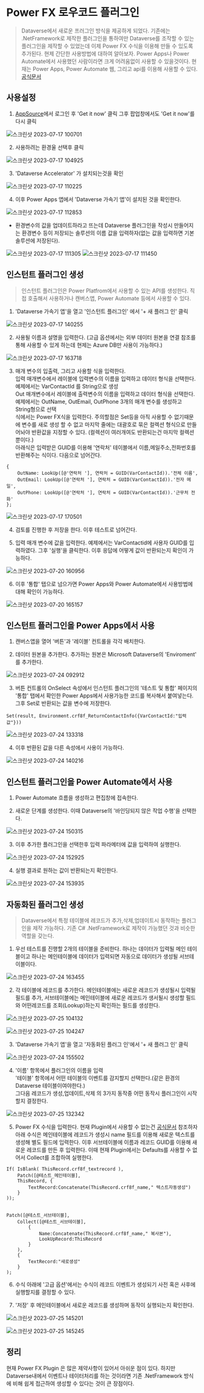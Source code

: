 # Power FX 로우코드 플러그인
> Dataverse에서 새로운 프러그인 방식을 제공하게 되었다. 기존에는 .NetFramework로 제작한 플러그인을 통하여만 Dataverse를 조작할 수 있는 플러그인을 제작할 수 있었는데 이제 Power FX 수식을 이용해 만들 수 있도록 추가된다. 현제 간단한 사용방법에 대하여 알아보자. Power Apps나 Power Automate에서 사용했던 사람이라면 크게 어려움없이 사용할 수 있을것이다. 현재는 Power Apps, Power Automate 웹, 그리고 api를 이용해 사용할 수 있다. [공식문서](https://learn.microsoft.com/ko-kr/power-apps/maker/data-platform/low-code-plug-ins)

## 사용설정

1. [AppSource](https://appsource.microsoft.com/en-us/product/dynamics-365/microsoftpowercatarch.dataversekit1?exp=kyyw)에서 로그인 후 'Get it now' 클릭 그후 팝업창에서도 'Get it now'를 다시 클릭

![스크린샷 2023-07-17 100701](https://github.com/nanenchanga53/PowerPlatforms/assets/39551265/7608fabe-28eb-4bb7-b867-b288b88f9927)


2. 사용하려는 환경울 선택후 클릭

![스크린샷 2023-07-17 104925](https://github.com/nanenchanga53/PowerPlatforms/assets/39551265/d3cadba6-18a0-44f4-a1db-57ca2ebe241a)

3. 'Dataverse Accelerator' 가 설치되는것을 확인 

![스크린샷 2023-07-17 110225](https://github.com/nanenchanga53/PowerPlatforms/assets/39551265/8a2c1537-ff2b-4512-a213-fed98499937b)


4. 이후 Power Apps 앱에서 'Dataverse 가속기 앱'이 설치된 것을 확인한다.

![스크린샷 2023-07-17 112853](https://github.com/nanenchanga53/PowerPlatforms/assets/39551265/ca5921d2-8d48-4450-910e-6cc6f7a21a72)

* 환경변수의 값을 업데이트하라고 뜨는데 Dataverse 플러그인을 작성시 만들어지는 환경변수 등이 저장되는 솔루션의 이름 값을 입력하자(없는 값을 입력하면 기본 솔루션에 저장된다).

![스크린샷 2023-07-17 111305](https://github.com/nanenchanga53/PowerPlatforms/assets/39551265/9d181466-7319-40cb-851b-dc45ff15ae6a)
![스크린샷 2023-07-17 111450](https://github.com/nanenchanga53/PowerPlatforms/assets/39551265/4bdf00d5-be84-47c4-b069-2ac376689f2b)


## 인스턴트 플러그인 생성
> 인스턴트 플러그인은 Power Platfrom에서 사용할 수 있는 API를 생성한다. 직접 호출해서 사용하거나 캔버스앱, Power Automate 등에서 사용할 수 있다.

1. 'Dataverse 가속기 앱'을 열고 '인스턴트 플러그인' 에서 '+ 새 플러그 인' 클릭

![스크린샷 2023-07-17 140255](https://github.com/nanenchanga53/PowerPlatforms/assets/39551265/5ef91730-4f15-4a09-9fc6-a1befb215bdc)

2. 사용될 이름과 설명을 입력한다. (고급 옵션에서는 외부 데이터 원본을 연결 참조를 통해 사용할 수 있게 하는데 현제는 Azure DB만 사용이 가능하다.)

![스크린샷 2023-07-17 163718](https://github.com/nanenchanga53/PowerPlatforms/assets/39551265/8c2499e6-357e-4cab-8e39-66ebb4d07025)

3. 매개 변수의 입출력, 그리고 사용할 식을 입력한다.<br>입력 매개변수에서 레이블에 입력변수의 이름을 입력하고 데이터 형식을 선택한다. 예제에서는 VarContactId 를 String으로 생성<br>Out 매개변수에서 레이블에 출력변수의 이름을 입력하고 데이터 형식을 선택한다. 예제에서는 OutName, OutEmail, OutPhone 3개의 매개 변수를 생성하고 String형으로 선택<br>식에서는 Power FX식을 입력한다. 주의할점은 Set등을 아직 사용할 수 없기때문에 변수를 새로 생성 할 수 없고 마지막 줄에는 대괄호로 묶은 컬렉션 형식으로 만들어놔야 반환값을 지정할 수 있다. (컬렉션이 여러개여도 반환되는건 마지막 컬렉션 뿐이다.)<br>아래식은 입력받은 GUID를 이용해 '연락처' 테이블에서 이름,메일주소,전화번호를 반환해주는 식이다. 다음으로 넘어간다.

```powerfx
{
    OutName: LookUp([@'연락처 '], 연락처 = GUID(VarContactId)).'전체 이름',
    OutEmail: LookUp([@'연락처 '], 연락처 = GUID(VarContactId)).'전자 메일',
    OutPhone: LookUp([@'연락처 '], 연락처 = GUID(VarContactId)).'근무처 전화'
};
```

![스크린샷 2023-07-17 170501](https://github.com/nanenchanga53/PowerPlatforms/assets/39551265/662a865b-817b-473a-acdd-32d45c4cc536)

4. 검토를 진행한 후 저장을 한다. 이후 테스트로 넘어간다.

5. 입력 매개 변수에 값을 입력한다. 예제에서는 VarContactid에 사용자 GUID를 입력하였다. 그후 '실행'을 클릭한다. 이후 응답에 어떻게 값이 반환되는지 확인이 가능하다.

![스크린샷 2023-07-20 160956](https://github.com/nanenchanga53/PowerPlatforms/assets/39551265/8413fe92-e066-4b9f-a7fa-ad431197b1c6)

6. 이후 '통합' 탭으로 넘으가면 Power Apps와 Power Automate에서 사용방법에 대해 확인이 가능하다. 

![스크린샷 2023-07-20 165157](https://github.com/nanenchanga53/PowerPlatforms/assets/39551265/44a7f00f-90b9-416b-ae6e-3003025513cd)

## 인스턴트 플러그인을 Power Apps에서 사용

1. 캔버스앱을 열어 '버튼'과 '레이블' 컨트롤을 각각 배치한다.

2. 데이터 원본을 추가한다. 추가하는 원본은 Microsoft Dataverse의 'Enviroment' 를 추가한다. 

![스크린샷 2023-07-24 092912](https://github.com/nanenchanga53/PowerPlatforms/assets/39551265/e461e3e6-03ce-4209-8465-8905d193540a)

3. 버튼 컨트롤의 OnSelect 속성에서 인스턴트 플러그인의 '테스트 및 통합' 페이지의 '통합' 탭에서 확인한 Power Apps에서 사용가능한 코드를 복사해서 붙여넣는다. 그후 Set로 반환되는 값을 변수에 저장한다.

```
Set(result, Environment.crf8f_ReturnContactInfo({VarContactId:"입력값"}))
```

![스크린샷 2023-07-24 133318](https://github.com/nanenchanga53/PowerPlatforms/assets/39551265/b3bfed6c-c708-4b1a-ab4e-fb0d16d84eda)

4. 이후 반환된 값을 다른 속성에서 사용이 가능하다.

![스크린샷 2023-07-24 140216](https://github.com/nanenchanga53/PowerPlatforms/assets/39551265/37f42beb-8c46-4df9-8fa0-9947267cd5d5)


## 인스턴트 플러그인을 Power Automate에서 사용

1. Power Automate 흐름을 생성하고 편집창에 접속한다.

2. 새로운 단계를 생성한다. 이때 Dataverse의 '바인딩되지 않은 작업 수행'을 선택한다.

![스크린샷 2023-07-24 150315](https://github.com/nanenchanga53/PowerPlatforms/assets/39551265/78142add-4db3-4edc-99e2-aa42e32b851f)

3. 이후 추가한 플러그인을 선택한후 입력 파라메터에 값을 입력하여 실행한다.

![스크린샷 2023-07-24 152925](https://github.com/nanenchanga53/PowerPlatforms/assets/39551265/67dfeae3-4d68-4ddc-884b-16c9a2d917d8)

4. 실행 결과로 원하는 값이 반환되는지 확인한다.

![스크린샷 2023-07-24 153935](https://github.com/nanenchanga53/PowerPlatforms/assets/39551265/c02de99e-665a-45bb-8c1c-20a68c03d4dc)



## 자동화된 플러그인 생성
>Dataverse에서 특정 테이블에 레코드가 추가,삭제,업데이트시 동작하는 플러그인을 제작 가능하다. 기존 C# .NetFramework로 제작이 가능했던 것과 비슷한 역할을 갖는다.

1. 우선 테스트를 진행할 2개의 테이블을 준비한다. 하나는 데이터가 입력될 메인 테이블이고 하나는 메인테이블에 데이터가 입력되면 자동으로 데이터가 생성될 서브테이블이다.

![스크린샷 2023-07-24 163455](https://github.com/nanenchanga53/PowerPlatforms/assets/39551265/0c8469f0-3817-4435-bc43-d1325074dcf6)


2. 각 테이블에 레코드를 추가한다. 메인테이블에는 새로운 레코드가 생성될시 입력될 필드를 추가, 서브테이블에는 메인테이블에 새로운 레코드가 생서될시 생성할 필드와 어떤레코드를 조회(Lookup)하는지 확인하는 필드를 생성한다.

![스크린샷 2023-07-25 104132](https://github.com/nanenchanga53/PowerPlatforms/assets/39551265/becb93ca-3d4e-41b1-8b8f-38fb8de05133)

![스크린샷 2023-07-25 104247](https://github.com/nanenchanga53/PowerPlatforms/assets/39551265/5764fc42-f360-4b11-b3e3-7073615c82b4)

3. 'Dataverse 가속기 앱'을 열고 '자동화된 플러그 인'에서 '+ 새 플러그 인' 클릭

![스크린샷 2023-07-24 155502](https://github.com/nanenchanga53/PowerPlatforms/assets/39551265/ec9189f4-a815-4a91-93e4-dc17839a6c9b)

4. '이름' 항목에서 플러그인의 이름을 입력<br>'테이블' 항목에서 어떤 테이블의 이벤트를 감지할지 선택한다.(같은 환경의 Dataverse 테이블이여야한다.)<br> 그다음 레코드가 생성,업데이트,삭제 의 3가지 동작중 어떤 동작시 플러그인이 시작할지 결정한다.

![스크린샷 2023-07-25 132342](https://github.com/nanenchanga53/PowerPlatforms/assets/39551265/dbaaa631-dbc6-4309-8c19-06043d72690b)

5. Power FX 수식을 입력한다. 현재 Plugin에서 사용할 수 없는건 [공식문서](https://learn.microsoft.com/ko-kr/power-apps/maker/data-platform/low-code-plug-ins-powerfx#formulas-not-currently-supported-with-low-code-plug-ins) 참조하자<br>아래 수식은 메인테이블에 레코드가 생성시 name 필드를 이용해 새로운 텍스트를 생성해 별도 필드에 입력한다. 이후 서브테이블에 이름과 레코드 GUID를 이용해 새로운 레코드를 만든 후 입력한다. 이때 현재 Plugin에서는 Defaults를 사용할 수 없어서 Collect를 조합하여 실행한다.

```powerfx
If( IsBlank( ThisRecord.crf8f_textrecord ), 
    Patch([@테스트_메인테이블], 
    ThisRecord, { 
        TextRecord:Concatenate(ThisRecord.crf8f_name," 텍스트자동생성")
    }
));


Patch([@테스트_서브테이블],
    Collect([@테스트_서브테이블],
        {
            Name:Concatenate(ThisRecord.crf8f_name," 복사본"),
            LookUpRecord:ThisRecord
        }
    ),
    {
        TextRecord:"새로생성"
    }
);
```

6. 수식 아래에 '고급 옵션'에서는 수식이 레코드 이벤트가 생성되기 사전 혹은 사후에 실행할지를 결정할 수 있다.

7. '저장' 후 메인테이블에서 새로운 레코드를 생성하며 동작이 실행되는지 확인한다.

![스크린샷 2023-07-25 145201](https://github.com/nanenchanga53/PowerPlatforms/assets/39551265/ef2a13ca-282a-4af5-b3e7-480ea9e4597c)

![스크린샷 2023-07-25 145245](https://github.com/nanenchanga53/PowerPlatforms/assets/39551265/2db1b608-72d5-489d-a5f8-70bc7d15cb1c)

## 정리
현재 Power FX Plugin 은 많은 제약사항이 있어서 아쉬운 점이 있다. 하지만 Dataverse내에서 이벤트나 테이터처리를 하는 것이라면 기존 .NetFramework 방식에 비해 쉽게 접근하여 생성할 수 있다는 것이 큰 장점이다.
